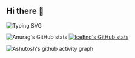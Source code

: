 ## Hi there 👋

![Typing SVG](https://readme-typing-svg.demolab.com/?lines=欢迎光临,z_z)

![Anurag's GitHub stats](https://github-readme-stats.vercel.app/api?username=luozhihao99)
[![IceEnd's GitHub stats](https://github-immortality.vercel.app/api?username=luozhihao99)](https://github.com/IceEnd)

<!-- ![Top Langs](https://github-readme-stats.vercel.app/api/top-langs/?username=luozhihao99) ![](https://stats.justsong.cn/api/github?username=luozhihao99&lang=zh-CN) -->

![Ashutosh's github activity graph](https://github-readme-activity-graph.vercel.app/graph?username=luozhihao99)


<!--
**luozhihao99/luozhihao99** is a ✨ _special_ ✨ repository because its `README.md` (this file) appears on your GitHub profile.

Here are some ideas to get you started:

- 🔭 I’m currently working on ...
- 🌱 I’m currently learning ...
- 👯 I’m looking to collaborate on ...
- 🤔 I’m looking for help with ...
- 💬 Ask me about ...
- 📫 How to reach me: ...
- 😄 Pronouns: ...
- ⚡ Fun fact: ...
-->
